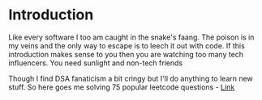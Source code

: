# Introduction
Like every software I too am caught in the snake's faang. The poison is in my veins and the only way to escape is to leech it out with code. If this introduction makes sense to you then you are watching too many tech influencers. You need sunlight and non-tech friends

Though I find DSA fanaticism a bit cringy but I'll do anything to learn new stuff. So here goes me solving 75 popular leetcode questions - [Link](https://leetcode.com/discuss/general-discussion/460599/blind-75-leetcode-questions)